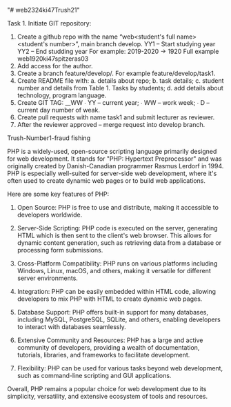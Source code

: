 "# web2324ki47Trush21" 

Task 1. Initiate GIT repository:
1. Create a github repo with the name “web<YY1YY2><group><student's full
name><student's number>”, main branch develop.
YY1 – Start studying year
YY2 – End studding year
For example: 2019-2020 -> 1920
Full example web1920ki47spitzeras03
2. Add access for the author.
3. Create a branch feature/develop/<task number>. For example
feature/develop/task1.
4. Create README file with:
a. details about repo;
b. task details;
c. student number and details from Table 1. Tasks by students;
d. add details about technology, program language.
5. Create GIT TAG: <PROJECT NAME>_<VERSION>_WW<YYWWD>
∙ YY – current year;
∙ WW – work week;
∙ D – current day number of weak.
6. Create pull requests with name task1 and submit lecturer as reviewer.
7. After the reviewer approved – merge request into develop branch.

Trush-Number1-fraud fishing

PHP is a widely-used, open-source scripting language primarily designed for web development. 
It stands for "PHP: Hypertext Preprocessor" and was originally created by Danish-Canadian programmer Rasmus Lerdorf in 1994. 
PHP is especially well-suited for server-side web development, where it's often used to create dynamic web pages or to build web applications.

Here are some key features of PHP:

1. Open Source: PHP is free to use and distribute, making it accessible to developers worldwide.

2. Server-Side Scripting: PHP code is executed on the server, generating HTML which is then sent to the client's web browser. This allows for dynamic content generation, such as retrieving data from a database or processing form submissions.

3. Cross-Platform Compatibility: PHP runs on various platforms including Windows, Linux, macOS, and others, making it versatile for different server environments.

4. Integration: PHP can be easily embedded within HTML code, allowing developers to mix PHP with HTML to create dynamic web pages.

5. Database Support: PHP offers built-in support for many databases, including MySQL, PostgreSQL, SQLite, and others, enabling developers to interact with databases seamlessly.

6. Extensive Community and Resources: PHP has a large and active community of developers, providing a wealth of documentation, tutorials, libraries, and frameworks to facilitate development.

7. Flexibility: PHP can be used for various tasks beyond web development, such as command-line scripting and GUI applications.

Overall, PHP remains a popular choice for web development due to its simplicity, versatility, and extensive ecosystem of tools and resources.